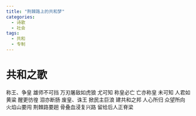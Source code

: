 ```yaml
---
title: "荆棘路上的共和梦"
categories:
  - 诗歌
  - 社会
tags:
  - 共和
  - 专制
---
```


# 共和之歌

称王、争皇
雄师不可挡
万刃屠敌如虎狼
尤可知
称皇必亡
亡亦称皇
未可知
人君如黄粱
醒更彷徨
泪亦断肠
废皇、诛王
掀民主巨浪
建共和之邦
人心所归
众望所向
火焰山要闯
荆棘路要趟
骨叠血浸复兴路
留给后人正脊梁
